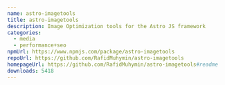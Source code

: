 ```yaml
---
name: astro-imagetools
title: astro-imagetools
description: Image Optimization tools for the Astro JS framework
categories:
  - media
  - performance+seo
npmUrl: https://www.npmjs.com/package/astro-imagetools
repoUrl: https://github.com/RafidMuhymin/astro-imagetools
homepageUrl: https://github.com/RafidMuhymin/astro-imagetools#readme
downloads: 5418
---
```

